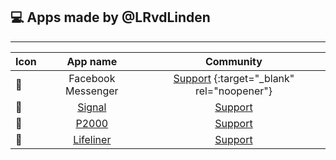 
## 💻 Apps made by @LRvdLinden
---
| Icon | App name | Community |
|------|:--------------:|:-------:|
| 💬 | Facebook Messenger | [Support](https://community.homey.app/t/app-pro-facebook-messenger-coming-soon/84702) {:target="_blank" rel="noopener"} |
| 💬 | [Signal](https://homey.app/nl-nl/app/nl.lrvdlinden.signal/test/) | [Support](https://community.homey.app/t/app-pro-signal-messenger/83624) |
| 🚨 | [P2000](https://homey.app/nl-nl/app/nl.lrvdlinden.p2000/test/) | [Support](https://community.homey.app/t/app-pro-p2000/83738) |
| 🚁 | [Lifeliner](https://homey.app/nl-nl/app/nl.lrvdlinden.lifeliner/test/) | [Support](https://community.homey.app/t/app-pro-lifeline-alerts-for-homey/83742) |
